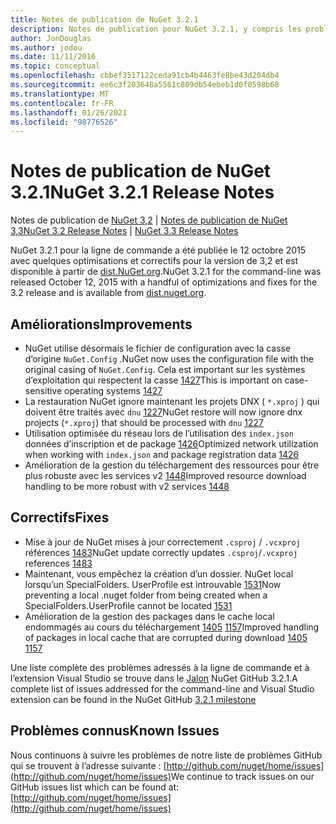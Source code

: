 ```yaml
---
title: Notes de publication de NuGet 3.2.1
description: Notes de publication pour NuGet 3.2.1, y compris les problèmes connus, les correctifs de bogues, les fonctionnalités ajoutées et DCR.
author: JonDouglas
ms.author: jodou
ms.date: 11/11/2016
ms.topic: conceptual
ms.openlocfilehash: cbbef3517122ceda91cb4b4463fe8be43d204db4
ms.sourcegitcommit: ee6c3f203648a5561c809db54ebeb1d0f0598b68
ms.translationtype: MT
ms.contentlocale: fr-FR
ms.lasthandoff: 01/26/2021
ms.locfileid: "98776526"
---
```

# <a name="nuget-321-release-notes"></a><span data-ttu-id="0f1d3-103">Notes de publication de NuGet 3.2.1</span><span class="sxs-lookup"><span data-stu-id="0f1d3-103">NuGet 3.2.1 Release Notes</span></span>

<span data-ttu-id="0f1d3-104">Notes de publication de [NuGet 3,2](../release-notes/nuget-3.2.md)  |  [Notes de publication de NuGet 3,3](../release-notes/nuget-3.3.md)</span><span class="sxs-lookup"><span data-stu-id="0f1d3-104">[NuGet 3.2 Release Notes](../release-notes/nuget-3.2.md) | [NuGet 3.3 Release Notes](../release-notes/nuget-3.3.md)</span></span>

<span data-ttu-id="0f1d3-105">NuGet 3.2.1 pour la ligne de commande a été publiée le 12 octobre 2015 avec quelques optimisations et correctifs pour la version de 3,2 et est disponible à partir de [dist.NuGet.org](http://dist.nuget.org/index.html).</span><span class="sxs-lookup"><span data-stu-id="0f1d3-105">NuGet 3.2.1 for the command-line was released October 12, 2015 with a handful of optimizations and fixes for the 3.2 release and is available from [dist.nuget.org](http://dist.nuget.org/index.html).</span></span>

## <a name="improvements"></a><span data-ttu-id="0f1d3-106">Améliorations</span><span class="sxs-lookup"><span data-stu-id="0f1d3-106">Improvements</span></span>

* <span data-ttu-id="0f1d3-107">NuGet utilise désormais le fichier de configuration avec la casse d’origine `NuGet.Config` .</span><span class="sxs-lookup"><span data-stu-id="0f1d3-107">NuGet now uses the configuration file with the original casing of `NuGet.Config`.</span></span>  <span data-ttu-id="0f1d3-108">Cela est important sur les systèmes d’exploitation qui respectent la casse [1427](https://github.com/NuGet/Home/issues/1427)</span><span class="sxs-lookup"><span data-stu-id="0f1d3-108">This is important on case-sensitive operating systems [1427](https://github.com/NuGet/Home/issues/1427)</span></span>
* <span data-ttu-id="0f1d3-109">La restauration NuGet ignore maintenant les projets DNX ( `*.xproj` ) qui doivent être traités avec `dnu` [1227](https://github.com/NuGet/Home/issues/1227)</span><span class="sxs-lookup"><span data-stu-id="0f1d3-109">NuGet restore will now ignore dnx projects (`*.xproj`) that should be processed with `dnu` [1227](https://github.com/NuGet/Home/issues/1227)</span></span>
* <span data-ttu-id="0f1d3-110">Utilisation optimisée du réseau lors de l’utilisation des `index.json` données d’inscription et de package [1426](https://github.com/NuGet/Home/issues/1426)</span><span class="sxs-lookup"><span data-stu-id="0f1d3-110">Optimized network utilization when working with `index.json` and package registration data [1426](https://github.com/NuGet/Home/issues/1426)</span></span>
* <span data-ttu-id="0f1d3-111">Amélioration de la gestion du téléchargement des ressources pour être plus robuste avec les services v2 [1448](https://github.com/NuGet/Home/issues/1448)</span><span class="sxs-lookup"><span data-stu-id="0f1d3-111">Improved resource download handling to be more robust with v2 services [1448](https://github.com/NuGet/Home/issues/1448)</span></span>

## <a name="fixes"></a><span data-ttu-id="0f1d3-112">Correctifs</span><span class="sxs-lookup"><span data-stu-id="0f1d3-112">Fixes</span></span>

* <span data-ttu-id="0f1d3-113">Mise à jour de NuGet mises à jour correctement `.csproj` / `.vcxproj` références [1483](https://github.com/NuGet/Home/issues/1483)</span><span class="sxs-lookup"><span data-stu-id="0f1d3-113">NuGet update correctly updates `.csproj`/`.vcxproj` references [1483](https://github.com/NuGet/Home/issues/1483)</span></span>
* <span data-ttu-id="0f1d3-114">Maintenant, vous empêchez la création d’un dossier. NuGet local lorsqu’un SpecialFolders. UserProfile est introuvable [1531](https://github.com/NuGet/Home/issues/1531)</span><span class="sxs-lookup"><span data-stu-id="0f1d3-114">Now preventing a local .nuget folder from being created when a SpecialFolders.UserProfile cannot be located [1531](https://github.com/NuGet/Home/issues/1531)</span></span>
* <span data-ttu-id="0f1d3-115">Amélioration de la gestion des packages dans le cache local endommagés au cours du téléchargement [1405](https://github.com/NuGet/Home/issues/1405) [1157](https://github.com/NuGet/Home/issues/1157)</span><span class="sxs-lookup"><span data-stu-id="0f1d3-115">Improved handling of packages in local cache that are corrupted during download [1405](https://github.com/NuGet/Home/issues/1405) [1157](https://github.com/NuGet/Home/issues/1157)</span></span>

<span data-ttu-id="0f1d3-116">Une liste complète des problèmes adressés à la ligne de commande et à l’extension Visual Studio se trouve dans le [Jalon](https://github.com/NuGet/Home/issues?q=milestone%3A3.2.1+is%3Aclosed) NuGet GitHub 3.2.1.</span><span class="sxs-lookup"><span data-stu-id="0f1d3-116">A complete list of issues addressed for the command-line and Visual Studio extension can be found in the NuGet GitHub [3.2.1 milestone](https://github.com/NuGet/Home/issues?q=milestone%3A3.2.1+is%3Aclosed)</span></span>

## <a name="known-issues"></a><span data-ttu-id="0f1d3-117">Problèmes connus</span><span class="sxs-lookup"><span data-stu-id="0f1d3-117">Known Issues</span></span>

<span data-ttu-id="0f1d3-118">Nous continuons à suivre les problèmes de notre liste de problèmes GitHub qui se trouvent à l’adresse suivante : [http://github.com/nuget/home/issues](http://github.com/nuget/home/issues)</span><span class="sxs-lookup"><span data-stu-id="0f1d3-118">We continue to track issues on our GitHub issues list which can be found at: [http://github.com/nuget/home/issues](http://github.com/nuget/home/issues)</span></span>